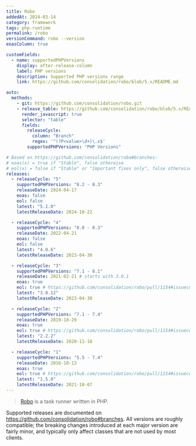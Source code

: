 ```yaml
---
title: Robo
addedAt: 2024-03-14
category: framework
tags: php-runtime
permalink: /robo
versionCommand: robo --version
eoasColumn: true

customFields:
  - name: supportedPHPVersions
    display: after-release-column
    label: PHP versions
    description: Supported PHP versions range
    link: https://github.com/consolidation/robo/blob/5.x/README.md

auto:
  methods:
    - git: https://github.com/consolidation/robo.git
    - release_table: https://github.com/consolidation/robo/blob/5.x/README.md
      render_javascript: true
      selector: "table"
      fields:
        releaseCycle:
          column: "Branch"
          regex: '^(?P<value>\d+)\.x$'
        supportedPHPVersions: "PHP Versions"

# Based on https://github.com/consolidation/robo#branches:
# eoas(x) = true if "Stable", false otherwise
# eol(x) = false if "Stable" or "Important fixes only", false otherwise
releases:
  - releaseCycle: "5"
    supportedPHPVersions: "8.2 - 8.3"
    releaseDate: 2024-04-17
    eoas: false
    eol: false
    latest: "5.1.0"
    latestReleaseDate: 2024-10-22

  - releaseCycle: "4"
    supportedPHPVersions: "8.0 - 8.3"
    releaseDate: 2022-04-21
    eoas: false
    eol: false
    latest: "4.0.6"
    latestReleaseDate: 2023-04-30

  - releaseCycle: "3"
    supportedPHPVersions: "7.1 - 8.1"
    releaseDate: 2021-02-21 # starts with 3.0.1
    eoas: true
    eol: true # https://github.com/consolidation/robo/pull/1154#issuecomment-1989610031
    latest: "3.0.12"
    latestReleaseDate: 2023-04-30

  - releaseCycle: "2"
    supportedPHPVersions: "7.1 - 7.4"
    releaseDate: 2019-10-29
    eoas: true
    eol: true # https://github.com/consolidation/robo/pull/1154#issuecomment-1989610031
    latest: "2.2.2"
    latestReleaseDate: 2020-12-18

  - releaseCycle: "1"
    supportedPHPVersions: "5.5 - 7.4"
    releaseDate: 2016-10-13
    eoas: true
    eol: true # https://github.com/consolidation/robo/pull/1154#issuecomment-1989610031
    latest: "1.5.0"
    latestReleaseDate: 2021-10-07
---
```


> [Robo](https://robo.li/) is a task runner written in PHP.

Supported releases are documented on <https://github.com/consolidation/robo#branches>.
All versions are roughly compatible; the breaking changes introduced at each major version are
fairly minor, and typically only affect classes that are not used by most clients.
